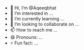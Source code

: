 - 👋 Hi, I’m @Aqeeqbhat
- 👀 I’m interested in ...
- 🌱 I’m currently learning ...
- 💞️ I’m looking to collaborate on ...
- 📫 How to reach me ...
- 😄 Pronouns: ...
- ⚡ Fun fact: ...

<!---
Aqeeqbhat/Aqeeqbhat is a ✨ special ✨ repository because its `README.md` (this file) appears on your GitHub profile.
You can click the Preview link to take a look at your changes.
--->

